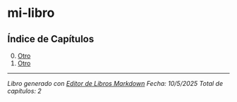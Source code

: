 # mi-libro

## Índice de Capítulos

00. [Otro](./00_otro.md)
01. [Otro](./01_otro.md)

---

*Libro generado con [Editor de Libros Markdown](http://localhost:3000)*
*Fecha: 10/5/2025*
*Total de capítulos: 2*
